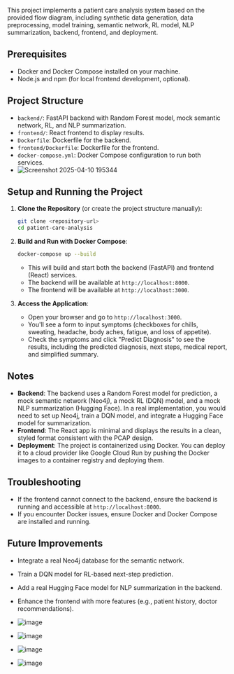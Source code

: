   This project implements a patient care analysis system based on the provided flow diagram, including synthetic data generation, data preprocessing, model training, semantic network, RL model, NLP summarization, backend, frontend, and deployment.

  ## Prerequisites
  - Docker and Docker Compose installed on your machine.
  - Node.js and npm (for local frontend development, optional).

  ## Project Structure
  - `backend/`: FastAPI backend with Random Forest model, mock semantic network, RL, and NLP summarization.
  - `frontend/`: React frontend to display results.
  - `Dockerfile`: Dockerfile for the backend.
  - `frontend/Dockerfile`: Dockerfile for the frontend.
  - `docker-compose.yml`: Docker Compose configuration to run both services.
  - ![Screenshot 2025-04-10 195344](https://github.com/user-attachments/assets/3b1e449c-9387-421e-a92c-ed000b3cc029)


  ## Setup and Running the Project

  1. **Clone the Repository** (or create the project structure manually):
     ```bash
     git clone <repository-url>
     cd patient-care-analysis
     ```

  2. **Build and Run with Docker Compose**:
     ```bash
     docker-compose up --build
     ```
     - This will build and start both the backend (FastAPI) and frontend (React) services.
     - The backend will be available at `http://localhost:8000`.
     - The frontend will be available at `http://localhost:3000`.

  3. **Access the Application**:
     - Open your browser and go to `http://localhost:3000`.
     - You'll see a form to input symptoms (checkboxes for chills, sweating, headache, body aches, fatigue, and loss of appetite).
     - Check the symptoms and click "Predict Diagnosis" to see the results, including the predicted diagnosis, next steps, medical report, and simplified summary.

  ## Notes
  - **Backend**: The backend uses a Random Forest model for prediction, a mock semantic network (Neo4j), a mock RL (DQN) model, and a mock NLP summarization (Hugging Face). In a real implementation, you would need to set up Neo4j, train a DQN model, and integrate a Hugging Face model for summarization.
  - **Frontend**: The React app is minimal and displays the results in a clean, styled format consistent with the PCAP design.
  - **Deployment**: The project is containerized using Docker. You can deploy it to a cloud provider like Google Cloud Run by pushing the Docker images to a container registry and deploying them.

  ## Troubleshooting
  - If the frontend cannot connect to the backend, ensure the backend is running and accessible at `http://localhost:8000`.
  - If you encounter Docker issues, ensure Docker and Docker Compose are installed and running.

  ## Future Improvements
  - Integrate a real Neo4j database for the semantic network.
  - Train a DQN model for RL-based next-step prediction.
  - Add a real Hugging Face model for NLP summarization in the backend.
  - Enhance the frontend with more features (e.g., patient history, doctor recommendations).

  - ![image](https://github.com/user-attachments/assets/57856e5d-0d92-4996-876d-09803bfd6fd8)
  - ![image](https://github.com/user-attachments/assets/f224de47-d4d5-4607-912b-d2524af5953f)
  - ![image](https://github.com/user-attachments/assets/4a302724-6963-44ca-a3b7-c721dfed5eb9)
  - ![image](https://github.com/user-attachments/assets/baa8fde4-8580-4608-9e31-41f007eb8451)



